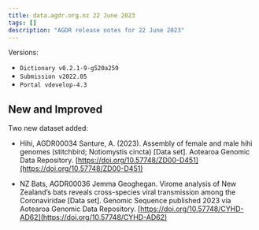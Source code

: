 ```yaml
---
title: data.agdr.org.nz 22 June 2023
tags: []
description: "AGDR release notes for 22 June 2023"
---
```


Versions:

- `Dictionary v0.2.1-9-g520a259`
- `Submission v2022.05`
- `Portal vdevelop-4.3`

## New and Improved

Two new dataset added:

- Hihi,  AGDR00034
Santure, A. (2023). Assembly of female and male hihi genomes (stitchbird; Notiomystis cincta) [Data set]. Aotearoa Genomic Data Repository. [https://doi.org/10.57748/ZD00-D451](https://doi.org/10.57748/ZD00-D451)

- NZ Bats, AGDR00036
Jemma Geoghegan. Virome analysis of New Zealand’s bats reveals cross-species viral transmission among the Coronaviridae [Data set]. Genomic Sequence published 2023 via Aotearoa Genomic Data Repository. [https://doi.org/10.57748/CYHD-AD62](https://doi.org/10.57748/CYHD-AD62)
